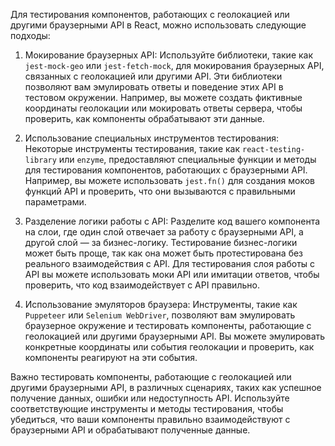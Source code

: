 Для тестирования компонентов, работающих с геолокацией или другими браузерными API в React, можно использовать следующие подходы:

1. Мокирование браузерных API: Используйте библиотеки, такие как `jest-mock-geo` или `jest-fetch-mock`, для мокирования браузерных API, связанных с геолокацией или другими API. Эти библиотеки позволяют вам эмулировать ответы и поведение этих API в тестовом окружении. Например, вы можете создать фиктивные координаты геолокации или мокировать ответы сервера, чтобы проверить, как компоненты обрабатывают эти данные.

2. Использование специальных инструментов тестирования: Некоторые инструменты тестирования, такие как `react-testing-library` или `enzyme`, предоставляют специальные функции и методы для тестирования компонентов, работающих с браузерными API. Например, вы можете использовать `jest.fn()` для создания моков функций API и проверить, что они вызываются с правильными параметрами.

3. Разделение логики работы с API: Разделите код вашего компонента на слои, где один слой отвечает за работу с браузерными API, а другой слой — за бизнес-логику. Тестирование бизнес-логики может быть проще, так как она может быть протестирована без реального взаимодействия с API. Для тестирования слоя работы с API вы можете использовать моки API или имитации ответов, чтобы проверить, что код взаимодействует с API правильно.

4. Использование эмуляторов браузера: Инструменты, такие как `Puppeteer` или `Selenium WebDriver`, позволяют вам эмулировать браузерное окружение и тестировать компоненты, работающие с геолокацией или другими браузерными API. Вы можете эмулировать конкретные координаты или события геолокации и проверить, как компоненты реагируют на эти события.

Важно тестировать компоненты, работающие с геолокацией или другими браузерными API, в различных сценариях, таких как успешное получение данных, ошибки или недоступность API. Используйте соответствующие инструменты и методы тестирования, чтобы убедиться, что ваши компоненты правильно взаимодействуют с браузерными API и обрабатывают полученные данные.